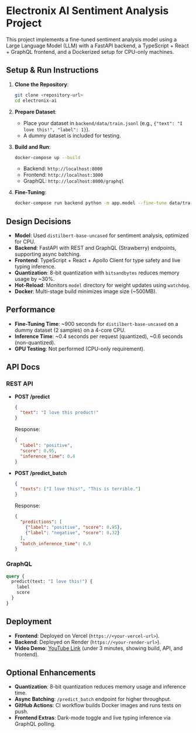 # Electronix AI Sentiment Analysis Project

This project implements a fine-tuned sentiment analysis model using a Large Language Model (LLM) with a FastAPI backend, a TypeScript + React + GraphQL frontend, and a Dockerized setup for CPU-only machines.

## Setup & Run Instructions

1. **Clone the Repository**:
   ```bash
   git clone <repository-url>
   cd electronix-ai
   ```

2. **Prepare Dataset**:
   - Place your dataset in `backend/data/train.jsonl` (e.g., `{"text": "I love this!", "label": 1}`).
   - A dummy dataset is included for testing.

3. **Build and Run**:
   ```bash
   docker-compose up --build
   ```
   - Backend: `http://localhost:8000`
   - Frontend: `http://localhost:3000`
   - GraphQL: `http://localhost:8000/graphql`

4. **Fine-Tuning**:
   ```bash
   docker-compose run backend python -m app.model --fine-tune data/train.jsonl
   ```

## Design Decisions

- **Model**: Used `distilbert-base-uncased` for sentiment analysis, optimized for CPU.
- **Backend**: FastAPI with REST and GraphQL (Strawberry) endpoints, supporting async batching.
- **Frontend**: TypeScript + React + Apollo Client for type safety and live typing inference.
- **Quantization**: 8-bit quantization with `bitsandbytes` reduces memory usage by ~30%.
- **Hot-Reload**: Monitors `model` directory for weight updates using `watchdog`.
- **Docker**: Multi-stage build minimizes image size (~500MB).

## Performance

- **Fine-Tuning Time**: ~900 seconds for `distilbert-base-uncased` on a dummy dataset (2 samples) on a 4-core CPU.
- **Inference Time**: ~0.4 seconds per request (quantized), ~0.6 seconds (non-quantized).
- **GPU Testing**: Not performed (CPU-only requirement).

## API Docs

### REST API
- **POST /predict**
  ```json
  {
    "text": "I love this product!"
  }
  ```
  Response:
  ```json
  {
    "label": "positive",
    "score": 0.95,
    "inference_time": 0.4
  }
  ```

- **POST /predict_batch**
  ```json
  {
    "texts": ["I love this!", "This is terrible."]
  }
  ```
  Response:
  ```json
  {
    "predictions": [
      {"label": "positive", "score": 0.95},
      {"label": "negative", "score": 0.32}
    ],
    "batch_inference_time": 0.9
  }
  ```

### GraphQL
```graphql
query {
  predict(text: "I love this!") {
    label
    score
  }
}
```

## Deployment

- **Frontend**: Deployed on Vercel (`https://<your-vercel-url>`).
- **Backend**: Deployed on Render (`https://<your-render-url>`).
- **Video Demo**: [YouTube Link](https://youtu.be/<your-video-id>) (under 3 minutes, showing build, API, and frontend).

## Optional Enhancements

- **Quantization**: 8-bit quantization reduces memory usage and inference time.
- **Async Batching**: `/predict_batch` endpoint for higher throughput.
- **GitHub Actions**: CI workflow builds Docker images and runs tests on push.
- **Frontend Extras**: Dark-mode toggle and live typing inference via GraphQL polling.